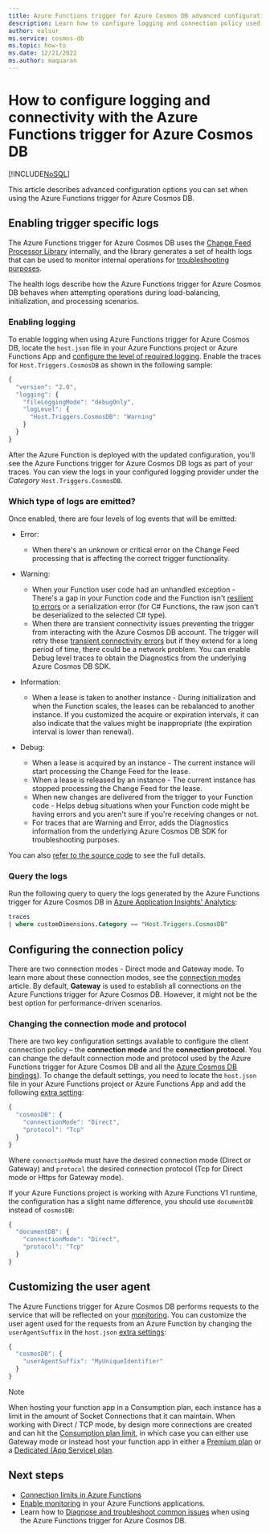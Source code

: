 ```yaml
---
title: Azure Functions trigger for Azure Cosmos DB advanced configuration
description: Learn how to configure logging and connection policy used by Azure Functions trigger for Azure Cosmos DB
author: ealsur
ms.service: cosmos-db
ms.topic: how-to
ms.date: 12/21/2022
ms.author: maquaran
---
```


# How to configure logging and connectivity with the Azure Functions trigger for Azure Cosmos DB
[!INCLUDE[NoSQL](../includes/appliesto-nosql.md)]

This article describes advanced configuration options you can set when using the Azure Functions trigger for Azure Cosmos DB.

## Enabling trigger specific logs

The Azure Functions trigger for Azure Cosmos DB uses the [Change Feed Processor Library](change-feed-processor.md) internally, and the library generates a set of health logs that can be used to monitor internal operations for [troubleshooting purposes](./troubleshoot-changefeed-functions.md).

The health logs describe how the Azure Functions trigger for Azure Cosmos DB behaves when attempting operations during load-balancing, initialization, and processing scenarios.

### Enabling logging

To enable logging when using Azure Functions trigger for Azure Cosmos DB, locate the `host.json` file in your Azure Functions project or Azure Functions App and [configure the level of required logging](../../azure-functions/functions-monitoring.md#log-levels-and-categories). Enable the traces for  `Host.Triggers.CosmosDB` as shown in the following sample:

```js
{
  "version": "2.0",
  "logging": {
    "fileLoggingMode": "debugOnly",
    "logLevel": {
      "Host.Triggers.CosmosDB": "Warning"
    }
  }
}
```

After the Azure Function is deployed with the updated configuration, you'll see the Azure Functions trigger for Azure Cosmos DB logs as part of your traces. You can view the logs in your configured logging provider under the *Category* `Host.Triggers.CosmosDB`.

### Which type of logs are emitted?

Once enabled, there are four levels of log events that will be emitted:

* Error:
  * When there's an unknown or critical error on the Change Feed processing that is affecting the correct trigger functionality.

* Warning:
  * When your Function user code had an unhandled exception - There's a gap in your Function code and the Function isn't [resilient to errors](../../azure-functions/performance-reliability.md#write-defensive-functions) or a serialization error (for C# Functions, the raw json can't be deserialized to the selected C# type).
  * When there are transient connectivity issues preventing the trigger from interacting with the Azure Cosmos DB account. The trigger will retry these [transient connectivity errors](troubleshoot-dotnet-sdk-request-timeout.md) but if they extend for a long period of time, there could be a network problem. You can enable Debug level traces to obtain the Diagnostics from the underlying Azure Cosmos DB SDK.

* Information:
  * When a lease is taken to another instance - During initialization and when the Function scales, the leases can be rebalanced to another instance. If you customized the acquire or expiration intervals, it can also indicate that the values might be inappropriate (the expiration interval is lower than renewal).

* Debug:
  * When a lease is acquired by an instance - The current instance will start processing the Change Feed for the lease.
  * When a lease is released by an instance - The current instance has stopped processing the Change Feed for the lease.
  * When new changes are delivered from the trigger to your Function code - Helps debug situations when your Function code might be having errors and you aren't sure if you're receiving changes or not.
  * For traces that are Warning and Error, adds the Diagnostics information from the underlying Azure Cosmos DB SDK for troubleshooting purposes.

You can also [refer to the source code](https://github.com/Azure/azure-webjobs-sdk-extensions/blob/dev/src/WebJobs.Extensions.CosmosDB/Trigger/CosmosDBTriggerHealthMonitor.cs) to see the full details.

### Query the logs

Run the following query to query the logs generated by the Azure Functions trigger for Azure Cosmos DB in [Azure Application Insights' Analytics](../../azure-monitor/logs/log-query-overview.md):

```sql
traces
| where customDimensions.Category == "Host.Triggers.CosmosDB"
```

## Configuring the connection policy

There are two connection modes - Direct mode and Gateway mode. To learn more about these connection modes, see the [connection modes](sdk-connection-modes.md) article. By default, **Gateway** is used to establish all connections on the Azure Functions trigger for Azure Cosmos DB. However, it might not be the best option for performance-driven scenarios.

### Changing the connection mode and protocol

There are two key configuration settings available to configure the client connection policy – the **connection mode** and the **connection protocol**. You can change the default connection mode and protocol used by the Azure Functions trigger for Azure Cosmos DB and all the [Azure Cosmos DB bindings](../../azure-functions/functions-bindings-cosmosdb-v2-output.md)). To change the default settings, you need to locate the `host.json` file in your Azure Functions project or Azure Functions App and add the following [extra setting](../../azure-functions/functions-bindings-cosmosdb-v2.md#hostjson-settings):

```js
{
  "cosmosDB": {
    "connectionMode": "Direct",
    "protocol": "Tcp"
  }
}
```

Where `connectionMode` must have the desired connection mode (Direct or Gateway) and `protocol` the desired connection protocol (Tcp for Direct mode or Https for Gateway mode).

If your Azure Functions project is working with Azure Functions V1 runtime, the configuration has a slight name difference, you should use `documentDB` instead of `cosmosDB`:

```js
{
  "documentDB": {
    "connectionMode": "Direct",
    "protocol": "Tcp"
  }
}
```

## Customizing the user agent

The Azure Functions trigger for Azure Cosmos DB performs requests to the service that will be reflected on your [monitoring](../monitor.md). You can customize the user agent used for the requests from an Azure Function by changing the `userAgentSuffix` in the `host.json` [extra settings](../../azure-functions/functions-bindings-cosmosdb-v2.md?tabs=extensionv4#hostjson-settings):

```js
{
  "cosmosDB": {
    "userAgentSuffix": "MyUniqueIdentifier"
  }
}
```

> [!NOTE]
> When hosting your function app in a Consumption plan, each instance has a limit in the amount of Socket Connections that it can maintain. When working with Direct / TCP mode, by design more connections are created and can hit the [Consumption plan limit](../../azure-functions/manage-connections.md#connection-limit), in which case you can either use Gateway mode or instead host your function app in either a [Premium plan](../../azure-functions/functions-premium-plan.md) or a [Dedicated (App Service) plan](../../azure-functions/dedicated-plan.md).

## Next steps

* [Connection limits in Azure Functions](../../azure-functions/manage-connections.md#connection-limit)
* [Enable monitoring](../../azure-functions/functions-monitoring.md) in your Azure Functions applications.
* Learn how to [Diagnose and troubleshoot common issues](./troubleshoot-changefeed-functions.md) when using the Azure Functions trigger for Azure Cosmos DB.
